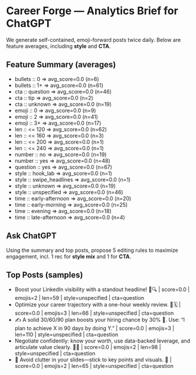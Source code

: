 # Career Forge — Analytics Brief for ChatGPT

We generate self-contained, emoji-forward posts twice daily. Below are feature averages, including **style** and **CTA**.

## Feature Summary (averages)

- bullets :: 0 => avg_score=0.0 (n=6)
- bullets :: 1+ => avg_score=0.0 (n=61)
- cta :: question => avg_score=0.0 (n=46)
- cta :: tip => avg_score=0.0 (n=2)
- cta :: unknown => avg_score=0.0 (n=19)
- emoji :: 0 => avg_score=0.0 (n=9)
- emoji :: 2 => avg_score=0.0 (n=41)
- emoji :: 3+ => avg_score=0.0 (n=17)
- len :: <= 120 => avg_score=0.0 (n=62)
- len :: <= 160 => avg_score=0.0 (n=3)
- len :: <= 200 => avg_score=0.0 (n=1)
- len :: <= 240 => avg_score=0.0 (n=1)
- number :: no => avg_score=0.0 (n=19)
- number :: yes => avg_score=0.0 (n=48)
- question :: yes => avg_score=0.0 (n=67)
- style :: hook_lab => avg_score=0.0 (n=1)
- style :: swipe_headlines => avg_score=0.0 (n=1)
- style :: unknown => avg_score=0.0 (n=19)
- style :: unspecified => avg_score=0.0 (n=46)
- time :: early-afternoon => avg_score=0.0 (n=20)
- time :: early-morning => avg_score=0.0 (n=25)
- time :: evening => avg_score=0.0 (n=18)
- time :: late-afternoon => avg_score=0.0 (n=4)

## Ask ChatGPT

Using the summary and top posts, propose 5 editing rules to maximize engagement, incl. 1 rec for **style mix** and 1 for **CTA**.

## Top Posts (samples)

- Boost your LinkedIn visibility with a standout headline! 🌟🔍  | score=0.0 | emojis=2 | len=59 | style=unspecified | cta=question
- Optimize your career trajectory with a one-hour weekly review. 🚀🗓️  | score=0.0 | emojis=3 | len=66 | style=unspecified | cta=question
- ✍️ A solid 30/60/90 plan boosts your hiring chance by 30% 🚀. Use: “I plan to achieve X in 90 days by doing Y.”  | score=0.0 | emojis=3 | len=110 | style=unspecified | cta=question
- Negotiate confidently: know your worth, use data-backed leverage, and articulate value clearly. 💪💼  | score=0.0 | emojis=2 | len=98 | style=unspecified | cta=question
- 🚀 Avoid clutter in your slides—stick to key points and visuals. 🎯  | score=0.0 | emojis=2 | len=65 | style=unspecified | cta=question